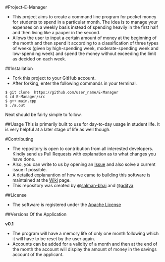 #Project-E-Manager
- This project aims to create a command line program for pocket money for students to spend in a particular month. The idea is to manage your expenses on a weekly basis instead of spending heavily in the first half and then living like a pauper in the second.
- Allows the user to input a certain amount of money at the beginning of the month and then spend it according to a classification of three types of weeks (given by high-spending week, moderate-spending week and low-spending week) and spend the money without exceeding the limit as decided on each week.

##Installation
- Fork this project to your GitHub account.
- After forking, enter the following commands in your terminal.
```
$ git clone  https://github.com/user_name/E-Manager
$ cd E-Manager/src
$ g++ main.cpp
$ ./a.out
```
Next should be fairly simple to follow.

##Usage
This is primarily built to use for day-to-day usage in student life. It is very helpful at a later stage of life as well though.

#Contributing
- The repository is open to contribution from all interested developers. Kindly send us Pull Requests with explanation as to what changes you have done.
- Also, you can write to us by opening an [Issue](https://github.com/salman-bhai/E-Manager/issues) and also solve a current issue if possible.
- A detailed explanantion of how we came to building this software is maintained at the [Wiki](https://github.com/salman-bhai/E-Manager/wiki) page.
- This repository was created by @[salman-bhai](https://github.com/salman-bhai) and @[aditya](https://github.com/aditya5558)


##License

- The software is registered under the [Apache License](https://github.com/salman-bhai/E-Manager/blob/master/LICENSE)


##Versions Of the Application

**v0.1** 
- The program will have a memory life of only one month following which it will have to be reset by the user again. 
- Accounts can be added for a validity of a month and then at the end of the month the account will display the amount of money in the savings account of the applicant.
